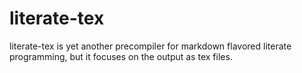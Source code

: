 literate-tex
============

literate-tex is yet another precompiler for markdown flavored literate 
programming, but it focuses on the output as tex files.
